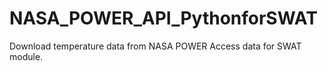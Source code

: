 # NASA_POWER_API_PythonforSWAT
Download temperature data from NASA POWER Access data for SWAT module.
